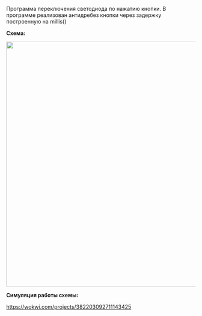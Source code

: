 Программа переключения светодиода по нажатию кнопки. В программе реализован антидребез кнопки через задержку построенную на millis()

**Схема:**

<p align="center">
  <img width="650" src="https://github.com/heorhii-ap/arduino_pet/assets/143074323/595b7cb4-0b8e-487b-bdd1-9ddec30481a5">
</p>

**Симуляция работы схемы:**

https://wokwi.com/projects/382203092711143425

